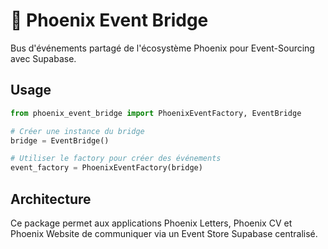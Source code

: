 # 🌉 Phoenix Event Bridge

Bus d'événements partagé de l'écosystème Phoenix pour Event-Sourcing avec Supabase.

## Usage

```python
from phoenix_event_bridge import PhoenixEventFactory, EventBridge

# Créer une instance du bridge
bridge = EventBridge()

# Utiliser le factory pour créer des événements
event_factory = PhoenixEventFactory(bridge)
```

## Architecture

Ce package permet aux applications Phoenix Letters, Phoenix CV et Phoenix Website de communiquer via un Event Store Supabase centralisé.
